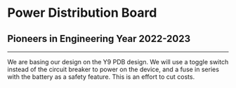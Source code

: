 # Power Distribution Board
## Pioneers in Engineering Year 2022-2023
---
We are basing our design on the Y9 PDB design. We will use a toggle switch instead of the circuit breaker to power on the device, and a fuse in series with the battery as a safety feature. This is an effort to cut costs.

